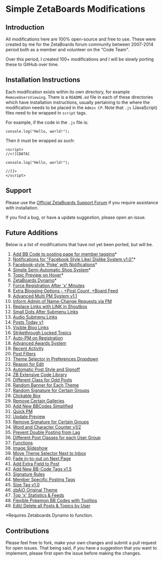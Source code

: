 # Simple ZetaBoards Modifications

## Introduction

All modifications here are 100% open-source and free to use. These were created by me for the ZetaBoards forum community between 2007-2014 period both as a member and volunteer on the "Code Team".

Over this period, I created 100+ modifications and I will be slowly porting these to GitHub over time.

## Installation Instructions

Each modification exists within its own directory, for example `RemoveUsersViewing`. There is a `README.md` file in each of these directories which have installation instructions, usually pertaining to the where the modification needs to be placed in the `Admin CP`. Note that `.js` (JavaScript) files need to be wrapped in `script` tags.

For example, if the code in the `.js` file is:

~~~~
console.log("Hello, world!");
~~~~

Then it must be wrapped as such:

~~~~
<script>
//<![CDATA[

console.log("Hello, world!");

//]]>
</script>
~~~~

## Support

Please use the [Official ZetaBoards Support Forum][1] if you require assistance with installation.

If you find a bug, or have a update suggestion, please open an issue.

## Future Additions

Below is a list of modifications that have not yet been ported, but will be.

1. [Add BB Code to posting page for member tagging](http://support.zathyus.com/topic/5221555/1/#new)*
2. [Notifications for "Facebook Style Like/ Dislike System v1.0"](http://support.zathyus.com/topic/5203740/1/#new)*
3. [Facebook-style 'Poke' with Notifications](http://support.zathyus.com/topic/5197080/1/#new)*
4. [Simple Semi-Automatic Shop System](http://support.zathyus.com/topic/5196496/2/#new)*
5. [Topic Preview on Hover](http://support.zathyus.com/topic/5196127/2/#new)*
6. [ZetaBoards Dynamo](http://support.zathyus.com/topic/5194097/8/#new)*
7. [Force Registration After 'x' Minutes](http://support.zathyus.com/topic/5097455/1/#new)
8. [Extra Blogging Options - +Post Count, +Board Feed](http://support.zathyus.com/topic/5097423/1/)
9. [Advanced Multi PM System v1.1](http://support.zathyus.com/topic/5087248/9/#new)
10. [Inform Admin of Name-Change Requests via PM](http://support.zathyus.com/topic/5086031/1/#new)
11. [Replace Links with LINK in Shoutbox](http://support.zathyus.com/topic/5079920/1/#new)
12. [Small Dots After Submenu Links](http://support.zathyus.com/topic/5074449/1/#new)
13. [Audio Submenu Links](http://support.zathyus.com/topic/5074448/1/#new)
13. [Posts Today v1](http://support.zathyus.com/topic/5074445/1/#new)
14. [Visible Blog Links](http://support.zathyus.com/topic/5074444/2/#new)
15. [Strikethrough Locked Topics](http://support.zathyus.com/topic/5074443/1/#new)
16. [Auto-PM on Registration](http://support.zathyus.com/topic/5074441/7/#new)
17. [Advanced Awards System](http://support.zathyus.com/topic/5068409/25/#new)
18. [Recent Activity](http://support.zathyus.com/topic/5067758/2/#new)
19. [Post Filters](http://support.zathyus.com/topic/5009122/1/#new)
20. [Theme Selector in Preferences Dropdown](http://support.zathyus.com/topic/5008196/1/#new)
21. [Reason for Edit](http://support.zathyus.com/topic/5001894/1/#new)
22. [Automatic Post Style and Signoff](http://support.zathyus.com/topic/5001892/1/#new)
23. [ZB Extensive Code Library](http://support.zathyus.com/topic/5001891/1/#new)
24. [Different Class for Odd Posts](http://support.zathyus.com/topic/5001889/1/#new)
25. [Random Banner for Each Theme](http://support.zathyus.com/topic/5001888/1/#new)
26. [Random Signature for Certain Groups](http://support.zathyus.com/topic/5001887/1/#new)
27. [Clickable Box](http://support.zathyus.com/topic/5001886/1/#new)
28. [Remove Certain Galleries](http://support.zathyus.com/topic/5001885/1/#new)
29. [Add New BBCodes Simplified](http://support.zathyus.com/topic/5001884/1/#new)
30. [Quick PM](http://support.zathyus.com/topic/5001883/1/#new)
31. [Update Preview](http://support.zathyus.com/topic/5001882/1/#new)
32. [Remove Signature for Certain Groups](http://support.zathyus.com/topic/5001887/1/#new)
33. [Word and Character Counter v1/2](http://support.zathyus.com/topic/5001881/1/#new)
34. [Prevent Double Posting from Lag](http://support.zathyus.com/topic/5001880/1/#new)
35. [Different Post Classes for each User Group](http://support.zathyus.com/topic/5001879/2/#new)
36. [Functions](http://support.zathyus.com/topic/5001877/1/#new)
37. [Image Slideshow](http://support.zathyus.com/topic/5001876/1/#new)
38. [Move Theme Selector Next to Inbox](http://support.zathyus.com/topic/5001875/1/#new)
39. [Fade in-to-out on Next Page](http://support.zathyus.com/topic/5001874/2/#new)
40. [Add Extra Field to Post](http://support.zathyus.com/topic/5001873/1/#new)
41. [Add New BB-Code Tags v1.5](http://support.zathyus.com/topic/5001872/1/#new)
42. [Signature Rules](http://support.zathyus.com/topic/5001871/1/#new)
43. [Member Specific Posting Tags](http://support.zathyus.com/topic/5001868/1/#new)
44. [Size Tag v1.0](http://support.zathyus.com/topic/5001867/1/#new)
45. [zbAiO Original Theme](http://support.viralsmods.com/topic/5807587/1/)
46. [Top 'x' Statistics & Feeds](http://support.viralsmods.com/topic/5648719/)
47. [Flexible Pokemon BB Codes with Tooltips](http://support.viralsmods.com/topic/5727480/)
48. [Edit/ Delete all Posts & Topics by User](http://support.viralsmods.com/topic/5598297/)

\*Requires Zetaboards Dynamo to function.

## Contributions

Please feel free to fork, make your own changes and submit a pull request for open issues. That being said, if you have a suggestion that you want to implement, please first open the issue before making the changes.

[1]: http://support.zathyus.com/
